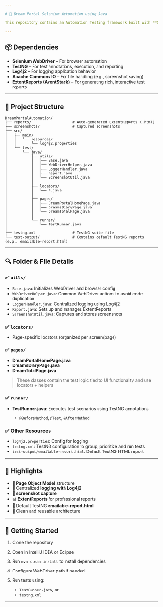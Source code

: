 ```yaml
---

# 🚀 Dream Portal Selenium Automation using Java

This repository contains an Automation Testing framework built with **Selenium WebDriver** using **Java**, following best practices like **Page Object Model (POM)**. It integrates **TestNG** for test execution and report generation, **Log4j2** for structured logging, and **ExtentReports** for detailed HTML reporting.

---
```


## 📦 Dependencies

* **Selenium WebDriver** – For browser automation
* **TestNG** – For test annotations, execution, and reporting
* **Log4j2** – For logging application behavior
* **Apache Commons IO** – For file handling (e.g., screenshot saving)
* **ExtentReports (AventStack)** – For generating rich, interactive test reports

---

## 🧩 Project Structure

```
DreamPortalAutomation/
├── reports/                   # Auto-generated ExtentReports (.html)
├── screenshots/               # Captured screenshots
├── src/
│   ├── main/
│   │   └── resources/
│   │       └── log4j2.properties
│   └── test/
│       └── java/
│           ├── utils/
│           │   ├── Base.java
│           │   ├── WebDriverHelper.java
│           │   ├── LoggerHandler.java
│           │   ├── Report.java
│           │   └── ScreenshotUtil.java
│           │
│           ├── locators/
│           │   └── *.java
│           │
│           ├── pages/
│           │   ├── DreamPortalHomePage.java
│           │   ├── DreamsDiaryPage.java
│           │   └── DreamTotalPage.java
│           │
│           └── runner/
│               └── TestRunner.java
│
├── testng.xml                 # TestNG suite file
└── test-output/               # Contains default TestNG reports (e.g., emailable-report.html)
```

---

## 🔍 Folder & File Details

### ✅ `utils/`

* `Base.java`: Initializes WebDriver and browser config
* `WebDriverHelper.java`: Common WebDriver actions to avoid code duplication
* `LoggerHandler.java`: Centralized logging using Log4j2
* `Report.java`: Sets up and manages ExtentReports
* `ScreenshotUtil.java`: Captures and stores screenshots

### ✅ `locators/`

* Page-specific locators (organized per screen/page)

### ✅ `pages/`

* **DreamPortalHomePage.java**
* **DreamsDiaryPage.java**
* **DreamTotalPage.java**

> These classes contain the test logic tied to UI functionality and use locators + helpers

### ✅ `runner/`

* **TestRunner.java**: Executes test scenarios using TestNG annotations

  * `@BeforeMethod`, `@Test`, `@AfterMethod`

### ✅ Other Resources

* `log4j2.properties`: Config for logging
* `testng.xml`: TestNG configuration to group, prioritize and run tests
* `test-output/emailable-report.html`: Default TestNG HTML report

---

## 📝 Highlights

* 📄 **Page Object Model** structure
* 💬 Centralized **logging with Log4j2**
* 📸 **screenshot capture** 
* 📊 **ExtentReports** for professional reports
* 📧 Default TestNG **emailable-report.html**
* 🧼 Clean and reusable architecture

---

## 🚀 Getting Started

1. Clone the repository
2. Open in IntelliJ IDEA or Eclipse
3. Run `mvn clean install` to install dependencies
4. Configure WebDriver path if needed
5. Run tests using:

   * `TestRunner.java`, or
   * `testng.xml`

---

